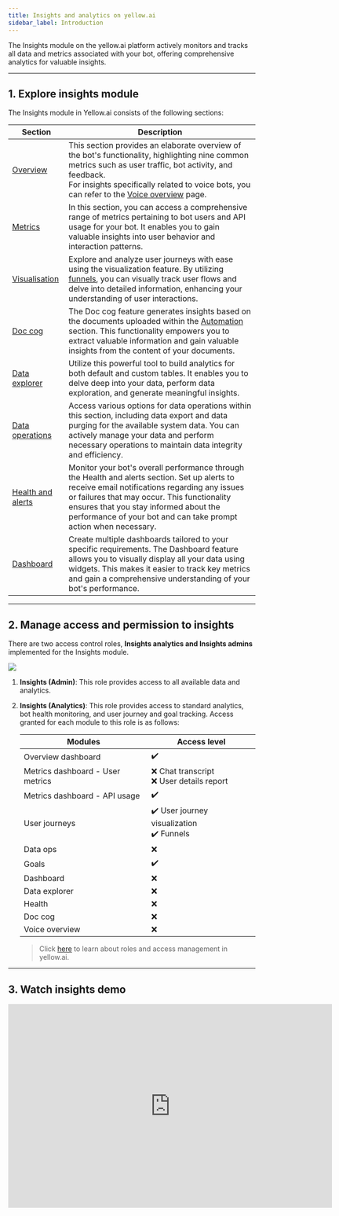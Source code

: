 ```yaml
---
title: Insights and analytics on yellow.ai
sidebar_label: Introduction 
---
```


The Insights module on the yellow.ai platform actively monitors and tracks all data and metrics associated with your bot, offering comprehensive analytics for valuable insights.

---------


## 1. Explore insights module

The Insights module in Yellow.ai consists of the following sections: 

| Section | Description |
| -------- | -------- |
| [Overview](https://docs.yellow.ai/docs/platform_concepts/growth/overview) | This section provides an elaborate overview of the bot's functionality, highlighting nine common metrics such as user traffic, bot activity, and feedback. <br/> For insights specifically related to voice bots, you can refer to the [Voice overview](https://docs.yellow.ai/docs/platform_concepts/growth/voiceoverview) page.|
| [Metrics](https://docs.yellow.ai/docs/platform_concepts/growth/metrics) | In this section, you can access a comprehensive range of metrics pertaining to bot users and API usage for your bot. It enables you to gain valuable insights into user behavior and interaction patterns.|
| [Visualisation](https://docs.yellow.ai/docs/platform_concepts/growth/user-journeys) | Explore and analyze user journeys with ease using the visualization feature. By utilizing [funnels](https://docs.yellow.ai/docs/platform_concepts/growth/funnels), you can visually track user flows and delve into detailed information, enhancing your understanding of user interactions. |
| [Doc cog](https://docs.yellow.ai/docs/platform_concepts/growth/doccog) | The Doc cog feature generates insights based on the documents uploaded within the [Automation](https://docs.yellow.ai/docs/platform_concepts/studio/overview) section. This functionality empowers you to extract valuable information and gain valuable insights from the content of your documents. |
| [Data explorer](https://docs.yellow.ai/docs/platform_concepts/growth/dataexplorer/intro) | Utilize this powerful tool to build analytics for both default and custom tables. It enables you to delve deep into your data, perform data exploration, and generate meaningful insights. |
| [Data operations](https://docs.yellow.ai/docs/platform_concepts/growth/dataops) | Access various options for data operations within this section, including data export and data purging for the available system data. You can actively manage your data and perform necessary operations to maintain data integrity and efficiency. |
| [Health and alerts](https://docs.yellow.ai/docs/platform_concepts/growth/health) | Monitor your bot's overall performance through the Health and alerts section. Set up alerts to receive email notifications regarding any issues or failures that may occur. This functionality ensures that you stay informed about the performance of your bot and can take prompt action when necessary. |
| [Dashboard](https://docs.yellow.ai/docs/platform_concepts/growth/dashboards) | Create multiple dashboards tailored to your specific requirements. The Dashboard feature allows you to visually display all your data using widgets. This makes it easier to track key metrics and gain a comprehensive understanding of your bot's performance. |

----------

## 2. Manage access and permission to insights 


There are two access control roles, **Insights analytics and Insights admins** implemented for the Insights module.

![](https://hackmd.io/_uploads/HkKy6W9E3.png)

1. **Insights (Admin)**: This role provides access to all available data and analytics.
2. **Insights (Analytics)**: This role provides access to standard analytics, bot health monitoring, and user journey and goal tracking. Access granted for each module to this role is as follows:

    | Modules | Access level| 
    | -------- | -------- | 
    |Overview dashboard |  :heavy_check_mark:|
    | Metrics dashboard - User metrics  | :x: Chat transcript <br/> :x: User details report|
    | Metrics dashboard - API usage | :heavy_check_mark:|
    | User journeys | :heavy_check_mark: User journey visualization <br/> :heavy_check_mark: Funnels|
    | Data ops | :x: |
    | Goals | :heavy_check_mark:|
    | Dashboard | :x: |
    | Data explorer | :x: |
    | Health | :x: |
    | Doc cog  | :x: |
    | Voice overview  | :x: |

    > Click [here](https://docs.yellow.ai/docs/platform_concepts/Getting%20Started/add-bot-collaborators#1-share-bot-access) to learn about roles and access management in yellow.ai. 

--------

## 3. Watch insights demo 

<iframe width="660" height="415" src="https://www.youtube.com/embed/yAkP3imNl7Q" title="YouTube video player" frameborder="0" allow="accelerometer; autoplay; clipboard-write; encrypted-media; gyroscope; picture-in-picture; web-share" allowfullscreen></iframe>